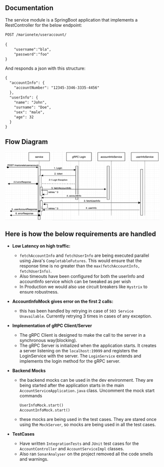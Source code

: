 ## Documentation

The service module is a SpringBoot application that implements a RestController for the below endpoint:

```
POST /marionete/useraccount/

{
    "username":"bla",
    "password":"foo"
}
```
And responds a json with this structure:
```
{
  "accountInfo": {
    "accountNumber": "12345-3346-3335-4456"
  },
  "userInfo": {
    "name": "John",
    "surname": "Doe",
    "sex": "male",
    "age": 32
  }
}

```

## Flow Diagram

![Flow Diagram](img/img.png)


## Here is how the below requirements are handled

* **Low Latency on high traffic:**
  * ```fetchAccountInfo``` and ```fetchUserInfo``` are being executed parallel using Java's ```CompletableFutures```. This would 
  ensure that the response time is no greater than the ```max(fetchAccountInfo, fetchUserInfo)```.
  * Also timeouts have been configured for both the userInfo and accountInfo service which can be tweaked as per wish
  * In Production we would also use circuit breakers like ```Hystrix``` to ensure robustness.

* **AccountInfoMock gives error on the first 2 calls:**
  * this has been handled by retrying in case of ```503 Service Unavailable```. Currently retrying 3 times in cases of any exception.

* **Implementation of gRPC Client/Server**
  * The gRPC Client is designed to make the call to the server in a synchronous way(blocking).
  * The gRPC Server is initialized when the application starts. It creates a server listening on the ```localhost:19999``` and 
  registers the LoginService with the server. The ```LoginService``` extends and implements the login method for the gRPC server.

* **Backend Mocks**
  * the backend mocks can be used in the dev environment. They are being started after the application starts in the main ```AccountServiceApplication.java``` class. Uncomment the mock start commands
    ```
    UserInfoMock.start()
    AccountInfoMock.start()
    ```
  * these mocks are being used in the test cases. They are stared once using the ```MockServer```, so mocks are being used in all the test cases.

* **TestCases**
  * Have written ```IntegrationTests``` and ```JUnit``` test cases for the ```AccountController``` and ```AccountServiceImpl``` classes. 
  * Also ran ```SonarAnalyser``` on the project removed all the code smells and warnings.